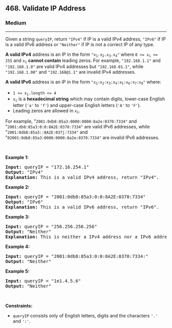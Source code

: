 <h2>468. Validate IP Address</h2><h3>Medium</h3><hr><div><p>Given a string <code>queryIP</code>, return <code>"IPv4"</code> if IP is a valid IPv4 address, <code>"IPv6"</code> if IP is a valid IPv6 address or <code>"Neither"</code> if IP is not a correct IP of any type.</p>

<p><strong>A valid IPv4</strong> address is an IP in the form <code>"x<sub>1</sub>.x<sub>2</sub>.x<sub>3</sub>.x<sub>4</sub>"</code> where <code>0 &lt;= x<sub>i</sub> &lt;= 255</code> and <code>x<sub>i</sub></code> <strong>cannot contain</strong> leading zeros. For example, <code>"192.168.1.1"</code> and <code>"192.168.1.0"</code> are valid IPv4 addresses but <code>"192.168.01.1"</code>, while <code>"192.168.1.00"</code> and <code>"192.168@1.1"</code> are invalid IPv4 addresses.</p>

<p><strong>A valid IPv6</strong> address is an IP in the form <code>"x<sub>1</sub>:x<sub>2</sub>:x<sub>3</sub>:x<sub>4</sub>:x<sub>5</sub>:x<sub>6</sub>:x<sub>7</sub>:x<sub>8</sub>"</code> where:</p>

<ul>
	<li><code>1 &lt;= x<sub>i</sub>.length &lt;= 4</code></li>
	<li><code>x<sub>i</sub></code> is a <strong>hexadecimal string</strong> which may contain digits, lower-case English letter (<code>'a'</code> to <code>'f'</code>) and upper-case English letters (<code>'A'</code> to <code>'F'</code>).</li>
	<li>Leading zeros are allowed in <code>x<sub>i</sub></code>.</li>
</ul>

<p>For example, "<code>2001:0db8:85a3:0000:0000:8a2e:0370:7334"</code> and "<code>2001:db8:85a3:0:0:8A2E:0370:7334"</code> are valid IPv6 addresses, while "<code>2001:0db8:85a3::8A2E:037j:7334"</code> and "<code>02001:0db8:85a3:0000:0000:8a2e:0370:7334"</code> are invalid IPv6 addresses.</p>

<p>&nbsp;</p>
<p><strong>Example 1:</strong></p>

<pre><strong>Input:</strong> queryIP = "172.16.254.1"
<strong>Output:</strong> "IPv4"
<strong>Explanation:</strong> This is a valid IPv4 address, return "IPv4".
</pre>

<p><strong>Example 2:</strong></p>

<pre><strong>Input:</strong> queryIP = "2001:0db8:85a3:0:0:8A2E:0370:7334"
<strong>Output:</strong> "IPv6"
<strong>Explanation:</strong> This is a valid IPv6 address, return "IPv6".
</pre>

<p><strong>Example 3:</strong></p>

<pre><strong>Input:</strong> queryIP = "256.256.256.256"
<strong>Output:</strong> "Neither"
<strong>Explanation:</strong> This is neither a IPv4 address nor a IPv6 address.
</pre>

<p><strong>Example 4:</strong></p>

<pre><strong>Input:</strong> queryIP = "2001:0db8:85a3:0:0:8A2E:0370:7334:"
<strong>Output:</strong> "Neither"
</pre>

<p><strong>Example 5:</strong></p>

<pre><strong>Input:</strong> queryIP = "1e1.4.5.6"
<strong>Output:</strong> "Neither"
</pre>

<p>&nbsp;</p>
<p><strong>Constraints:</strong></p>

<ul>
	<li><code>queryIP</code> consists only of English letters, digits and the characters <code>'.'</code> and <code>':'</code>.</li>
</ul>
</div>